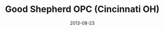 ---
date: &id001 2013-08-23
end_date: null
location:
  address: 11688 Mill Road
  city: Cincinnati
  state: OH
minister:
- end: null
  name: Christopher A. Malamisuro
  start: 2013-01-01
  type: Pastor
ministers:
- Christopher A. Malamisuro
name: Good Shepherd OPC
names: null
origination_date: *id001
raw_data: 'OH

  Cincinnati

  Good Shepherd OPC  (August 23, 2013- )

  11688 Mill Road

  Pastor: Christopher A. Malamisuro, 2013

  '
received_from: null
states:
- OH
status:
  active: true
  end_date: null
  reason: null
  received_from: null
  withdrawal_to: null
title: Good Shepherd OPC (Cincinnati OH)
year_established:
- 2013

---